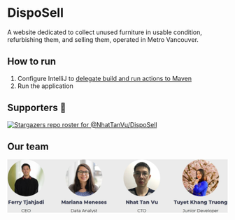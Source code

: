 # DispoSell
A website dedicated to collect unused furniture in usable condition, refurbishing them, and selling them, operated in Metro Vancouver.
## How to run
1. Configure IntelliJ to [delegate build and run actions to Maven](https://www.jetbrains.com/help/idea/delegate-build-and-run-actions-to-maven.html#delegate_to_maven)
2. Run the application
## Supporters :clap:
[![Stargazers repo roster for @NhatTanVu/DispoSell](https://reporoster.com/stars/NhatTanVu/disposell)](https://github.com/NhatTanVu/disposell/stargazers)
## Our team
![Our Team](screenshots/our_team.jpg)
